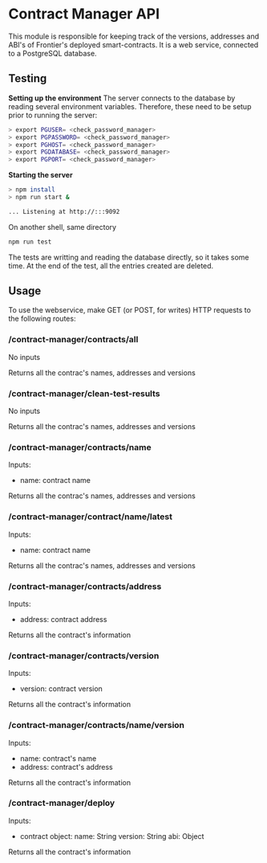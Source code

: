 # Contract Manager API

This module is responsible for keeping track of the versions, addresses and ABI's of Frontier's deployed smart-contracts.
It is a web service, connected to a PostgreSQL database.

## Testing

**Setting up the environment**
The server connects to the database by reading several environment variables. Therefore, these need to be setup prior to running the server:

```sh
> export PGUSER= <check_password_manager>
> export PGPASSWORD= <check_password_manager>
> export PGHOST= <check_password_manager>
> export PGDATABASE= <check_password_manager>
> export PGPORT= <check_password_manager>
```

**Starting the server**

```sh
> npm install
> npm run start &

... Listening at http://:::9092
```

On another shell, same directory

```sh
npm run test
```
The tests are writting and reading the database directly, so it takes some time. At the end of the test, all the entries created are deleted.

## Usage

To use the webservice, make GET (or POST, for writes) HTTP requests to the following routes:

### /contract-manager/contracts/all

No inputs

Returns all the contrac's names, addresses and versions



### /contract-manager/clean-test-results

No inputs

Returns all the contrac's names, addresses and versions



### /contract-manager/contracts/name

Inputs:
  - name: contract name

Returns all the contrac's names, addresses and versions



### /contract-manager/contract/name/latest

Inputs:
  - name: contract name

Returns all the contrac's names, addresses and versions



### /contract-manager/contracts/address

Inputs:
  - address: contract address

Returns all the contract's information



### /contract-manager/contracts/version

Inputs:
  - version: contract version

Returns all the contract's information




### /contract-manager/contracts/name/version

Inputs:
  - name: contract's name
  - address: contract's address

Returns all the contract's information

### /contract-manager/deploy
Inputs:
  - contract object:
    name: String
    version: String
    abi: Object

Returns all the contract's information

